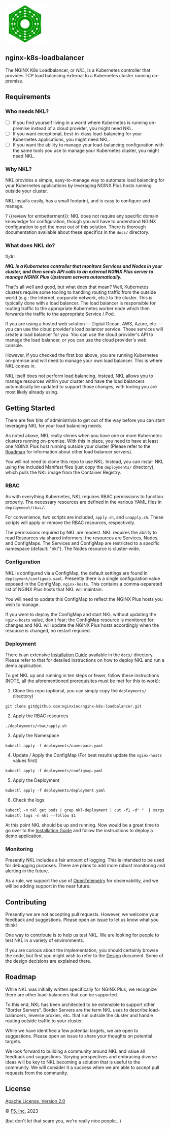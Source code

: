 <div>
    <span>
<img src="nkl-logo.svg" width="124" />
</span>    
<span>
<h2>nginx-k8s-loadbalancer</h2>
</span>
</div>

The NGINX K8s Loadbalancer, or _NKL_, is a Kubernetes controller that provides TCP load balancing external to a Kubernetes cluster running on-premise.

## Requirements

### Who needs NKL?

- [ ] If you find yourself living in a world where Kubernetes is running on-premise instead of a cloud provider, you might need NKL.
- [ ] If you want exceptional, best-in-class load-balancing for your Kubernetes applications, you might need NKL.
- [ ] If you want the ability to manage your load-balancing configuration with the same tools you use to manage your Kubernetes cluster, you might need NKL.

### Why NKL?

NKL provides a simple, easy-to-manage way to automate load balancing for your Kubernetes applications by leveraging NGINX Plus hosts running outside your cluster.

NKL installs easily, has a small footprint, and is easy to configure and manage.

? {{review for embetterment}}: NKL does not require any specific domain knowledge for configuration, though you will have to understand NGINX configuration to get the most out of this solution. There is thorough documentation available about these specifics in the `docs/` directory.

### What does NKL do?

tl;dr:

_**NKL is a Kubernetes controller that monitors Services and Nodes in your cluster, and then sends API calls to an external NGINX Plus server to manage NGINX Plus Upstream servers automatically.**_

That's all well and good, but what does that mean? Well, Kubernetes clusters require some tooling to handling routing traffic from the outside world (e.g.: the Internet, corporate network, etc.) to the cluster. 
This is typically done with a load balancer. The load balancer is responsible for routing traffic to the appropriate Kubernetes worker node which then forwards the traffic to the appropriate Service / Pod.

If you are using a hosted web solution -- Digital Ocean, AWS, Azure, etc. -- you can use the cloud provider's load balancer service. Those services will create a load balancer for you. 
You can use the cloud provider's API to manage the load balancer, or you can use the cloud provider's web console.

However, if you checked the first box above, you are running Kubernetes on-premise and will need to manage your own load balancer. This is where NKL comes in.

NKL itself does not perform load balancing. Instead, NKL allows you to manage resources within your cluster and have the load balancers automatically be updated to support those changes, with tooling you are most likely already using. 

## Getting Started

There are few bits of administrivia to get out of the way before you can start leveraging NKL for your load balancing needs.

As noted above, NKL really shines when you have one or more Kubernetes clusters running on-premise. With this in place,
you need to have at least one NGINX Plus host running outside your cluster (Please refer to the [Roadmap](#Roadmap) for information about other load balancer servers). 

You will not need to clone this repo to use NKL. Instead, you can install NKL using the included Manifest files (just copy the `deployments/` directory), which pulls the NKL image from the Container Registry.

### RBAC

As with everything Kubernetes, NKL requires RBAC permissions to function properly. The necessary resources are defined in the various YAML files in `deployement/rbac/`.

For convenience, two scripts are included, `apply.sh`, and `unapply.sh`. These scripts will apply or remove the RBAC resources, respectively.

The permissions required by NKL are modest. NKL requires the ability to read Resources via shared informers; the resources are Services, Nodes, and ConfigMaps. 
The Services and ConfigMap are restricted to a specific namespace (default: "nkl"). The Nodes resource is cluster-wide.

### Configuration

NKL is configured via a ConfigMap, the default settings are found in `deployment/configmap.yaml`. Presently there is a single configuration value exposed in the ConfigMap, `nginx-hosts`. 
This contains a comma-separated list of NGINX Plus hosts that NKL will maintain.

You will need to update this ConfigMap to reflect the NGINX Plus hosts you wish to manage.

If you were to deploy the ConfigMap and start NKL without updating the `nginx-hosts` value, don't fear; the ConfigMap resource is monitored for changes and NKL will update the NGINX Plus hosts accordingly when the resource is changed, no restart required.

### Deployment

There is an extensive [Installation Guide](docs/InstallationGuide.md) available in the `docs/` directory. 
Please refer to that for detailed instructions on how to deploy NKL and run a demo application.

To get NKL up and running in ten steps or fewer, follow these instructions (NOTE, all the aforementioned prerequisites must be met for this to work):

1. Clone this repo (optional, you can simply copy the `deployments/` directory) 

```git clone git@github.com:nginxinc/nginx-k8s-loadbalancer.git```

2. Apply the RBAC resources

```./deployments/rbac/apply.sh```

3. Apply the Namespace

```kubectl apply -f deployments/namespace.yaml```

4. Update / Apply the ConfigMap (For best results update the `nginx-hosts` values first)

```kubectl apply -f deployments/configmap.yaml```

5. Apply the Deployment

```kubectl apply -f deployments/deployment.yaml```

6. Check the logs

```kubectl -n nkl get pods | grep nkl-deployment | cut -f1 -d" "  | xargs kubectl logs -n nkl --follow $1```

At this point NKL should be up and running. Now would be a great time to go over to the [Installation Guide](docs/InstallationGuide.md) 
and follow the instructions to deploy a demo application.

### Monitoring

Presently NKL includes a fair amount of logging. This is intended to be used for debugging purposes. 
There are plans to add more robust monitoring and alerting in the future.

As a rule, we support the use of [OpenTelemetry](https://opentelemetry.io/) for observability, and we will be adding support in the near future.

## Contributing

Presently we are not accepting pull requests. However, we welcome your feedback and suggestions. 
Please open an issue to let us know what you think!

One way to contribute is to help us test NKL. We are looking for people to test NKL in a variety of environments.

If you are curious about the implementation, you should certainly browse the code, but first you might wish to refer to the [Design](docs/DESIGN.md) document. 
Some of the design decisions are explained there.

## Roadmap

While NKL was initially written specifically for NGINX Plus, we recognize there are other load-balancers that can be supported.

To this end, NKL has been architected to be extensible to support other "Border Servers". 
Border Servers are the term NKL uses to describe load-balancers, reverse proxies, etc. that run outside the cluster and handle 
routing outside traffic to your cluster. 

While we have identified a few potential targets, we are open to suggestions. Please open an issue to share your thoughts on potential targets.

We look forward to building a community around NKL and value all feedback and suggestions. Varying perspectives and embracing
diverse ideas will be key to NKL becoming a solution that is useful to the community. We will consider it a success
when we are able to accept pull requests from the community.

## License

[Apache License, Version 2.0](https://github.com/nginxinc/nginx-k8s-loadbalancer/blob/main/LICENSE)

&copy; [F5, Inc.](https://www.f5.com/) 2023

(but don't let that scare you, we're really nice people...)
